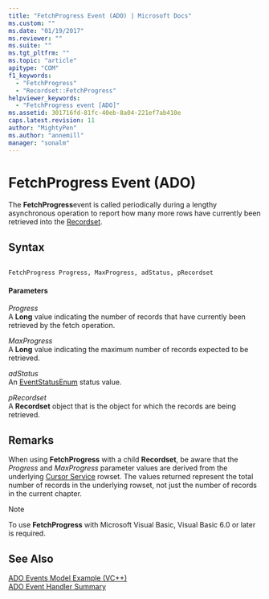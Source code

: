 ```yaml
---
title: "FetchProgress Event (ADO) | Microsoft Docs"
ms.custom: ""
ms.date: "01/19/2017"
ms.reviewer: ""
ms.suite: ""
ms.tgt_pltfrm: ""
ms.topic: "article"
apitype: "COM"
f1_keywords: 
  - "FetchProgress"
  - "Recordset::FetchProgress"
helpviewer_keywords: 
  - "FetchProgress event [ADO]"
ms.assetid: 301716fd-81fc-40eb-8a04-221ef7ab410e
caps.latest.revision: 11
author: "MightyPen"
ms.author: "annemill"
manager: "sonalm"
---
```

# FetchProgress Event (ADO)
The **FetchProgress**event is called periodically during a lengthy asynchronous operation to report how many more rows have currently been retrieved into the [Recordset](../../../ado/reference/ado-api/recordset-object-ado.md).  
  
## Syntax  
  
```  
  
FetchProgress Progress, MaxProgress, adStatus, pRecordset  
```  
  
#### Parameters  
 *Progress*  
 A **Long** value indicating the number of records that have currently been retrieved by the fetch operation.  
  
 *MaxProgress*  
 A **Long** value indicating the maximum number of records expected to be retrieved.  
  
 *adStatus*  
 An [EventStatusEnum](../../../ado/reference/ado-api/eventstatusenum.md) status value.  
  
 *pRecordset*  
 A **Recordset** object that is the object for which the records are being retrieved.  
  
## Remarks  
 When using **FetchProgress** with a child **Recordset**, be aware that the *Progress* and *MaxProgress* parameter values are derived from the underlying [Cursor Service](../../../ado/guide/appendixes/microsoft-cursor-service-for-ole-db-ado-service-component.md) rowset. The values returned represent the total number of records in the underlying rowset, not just the number of records in the current chapter.  
  
> [!NOTE]
>  To use **FetchProgress** with Microsoft Visual Basic, Visual Basic 6.0 or later is required.  
  
## See Also  
 [ADO Events Model Example (VC++)](../../../ado/reference/ado-api/ado-events-model-example-vc.md)   
 [ADO Event Handler Summary](../../../ado/guide/data/ado-event-handler-summary.md)